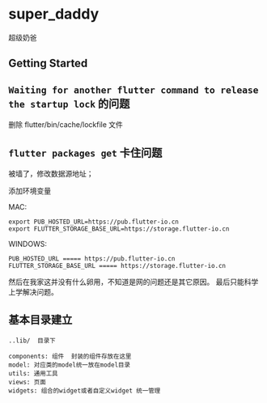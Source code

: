 # super_daddy

超级奶爸

## Getting Started

## ``Waiting for another flutter command to release the startup lock``   的问题

删除 flutter/bin/cache/lockfile  文件

## ``flutter packages get`` 卡住问题

被墙了，修改数据源地址； 

添加环境变量

MAC: 

    export PUB_HOSTED_URL=https://pub.flutter-io.cn
    export FLUTTER_STORAGE_BASE_URL=https://storage.flutter-io.cn

WINDOWS: 

    PUB_HOSTED_URL ===== https://pub.flutter-io.cn
    FLUTTER_STORAGE_BASE_URL ===== https://storage.flutter-io.cn 

然后在我家这并没有什么卵用，不知道是网的问题还是其它原因。 
最后只能科学上学解决问题。 


## 基本目录建立  
    ..lib/  目录下
  
    components: 组件  封装的组件存放在这里
    model: 对应类的model统一放在model目录
    utils: 通用工具 
    views: 页面
    widgets: 组合的widget或者自定义widget 统一管理  




